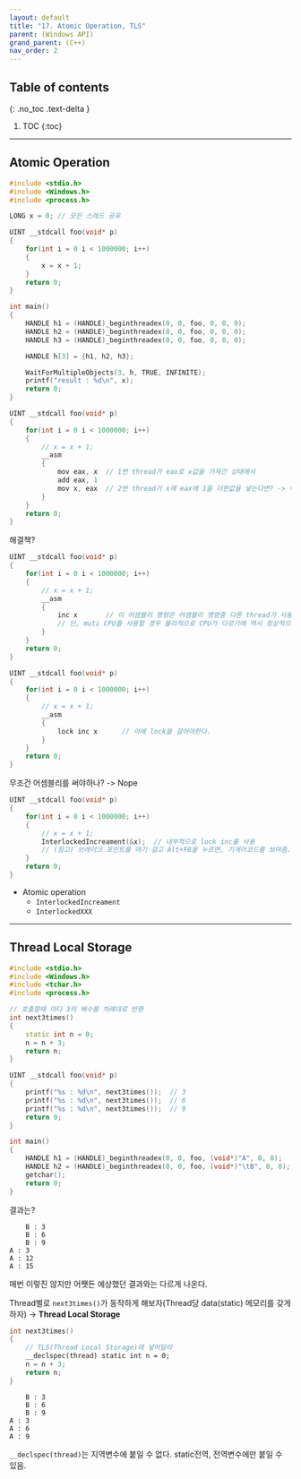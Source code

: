 ```yaml
---
layout: default
title: "17. Atomic Operation, TLS"
parent: (Windows API)
grand_parent: (C++)
nav_order: 2
---
```


## Table of contents
{: .no_toc .text-delta }

1. TOC
{:toc}

---

## Atomic Operation

```cpp
#include <stdio.h>
#include <Windows.h>
#include <process.h>

LONG x = 0; // 모든 스레드 공유

UINT __stdcall foo(void* p)
{
    for(int i = 0 i < 1000000; i++)
    {
        x = x + 1;
    }
    return 0;
}

int main()
{
    HANDLE h1 = (HANDLE)_beginthreadex(0, 0, foo, 0, 0, 0);
    HANDLE h2 = (HANDLE)_beginthreadex(0, 0, foo, 0, 0, 0);
    HANDLE h3 = (HANDLE)_beginthreadex(0, 0, foo, 0, 0, 0);

    HANDLE h[3] = {h1, h2, h3};

    WaitForMultipleObjects(3, h, TRUE, INFINITE);
    printf("result : %d\n", x);
    return 0;
}
```

```cpp
UINT __stdcall foo(void* p)
{
    for(int i = 0 i < 1000000; i++)
    {
        // x = x + 1;
        __asm
        {
            mov eax, x  // 1번 thread가 eax로 x값을 가져간 상태에서
            add eax, 1
            mov x, eax  // 2번 thread가 x에 eax에 1을 더한값을 넣는다면? -> 이러한이유로 원하는 값이 안나옴
        }
    }
    return 0;
}
```

해결책?

```cpp
UINT __stdcall foo(void* p)
{
    for(int i = 0 i < 1000000; i++)
    {
        // x = x + 1;
        __asm
        {
            inc x       // 이 어셈블리 명령은 어셈블리 명령중 다른 thread가 사용하지 못하게 함.
            // 단, muti CPU를 사용할 경우 물리적으로 CPU가 다르기에 역시 정상적으로 동작하지 않음.
        }
    }
    return 0;
}
```

```cpp
UINT __stdcall foo(void* p)
{
    for(int i = 0 i < 1000000; i++)
    {
        // x = x + 1;
        __asm
        {
            lock inc x      // 아에 lock을 걸어야한다.
        }
    }
    return 0;
}
```

무조건 어셈블리를 써야하나? -> Nope

```cpp
UINT __stdcall foo(void* p)
{
    for(int i = 0 i < 1000000; i++)
    {
        // x = x + 1;
        InterlockedIncreament(&x);  // 내부적으로 lock inc를 사용
        // (참고) 브레이크 포인트를 여기 걸고 Alt+F8을 누르면, 기게어코드를 보여줌.
    }
    return 0;
}
```

* Atomic operation
    * `InterlockedIncreament`
    * `InterlockedXXX`

---

## Thread Local Storage

```cpp
#include <stdio.h>
#include <Windows.h>
#include <tchar.h>
#include <process.h>

// 호출할때 마다 3의 배수를 차례대로 반환
int next3times()
{
    static int n = 0;
    n = n + 3;
    return n;
}

UINT __stdcall foo(void* p)
{
    printf("%s : %d\n", next3times());  // 3
    printf("%s : %d\n", next3times());  // 6
    printf("%s : %d\n", next3times());  // 9
    return 0;
}

int main()
{
    HANDLE h1 = (HANDLE)_beginthreadex(0, 0, foo, (void*)"A", 0, 0);
    HANDLE h2 = (HANDLE)_beginthreadex(0, 0, foo, (void*)"\tB", 0, 0);
    getchar();
    return 0;
}
```

결과는?

```
    B : 3
    B : 6
    B : 9
A : 3
A : 12
A : 15
```

매번 이렇진 않지만 어쨋든 예상했던 결과와는 다르게 나온다.

Thread별로 `next3times()`가 동작하게 해보자(Thread당 data(static) 메모리를 갖게하자) -> **Thread Local Storage**

```cpp
int next3times()
{
    // TLS(Thread Local Storage)에 넣어달라
    __declspec(thread) static int n = 0;
    n = n + 3;
    return n;
}
```

```
    B : 3
    B : 6
    B : 9
A : 3
A : 6
A : 9
```

`__declspec(thread)`는 지역변수에 붙일 수 없다. static전역, 전역변수에만 붙일 수 있음.